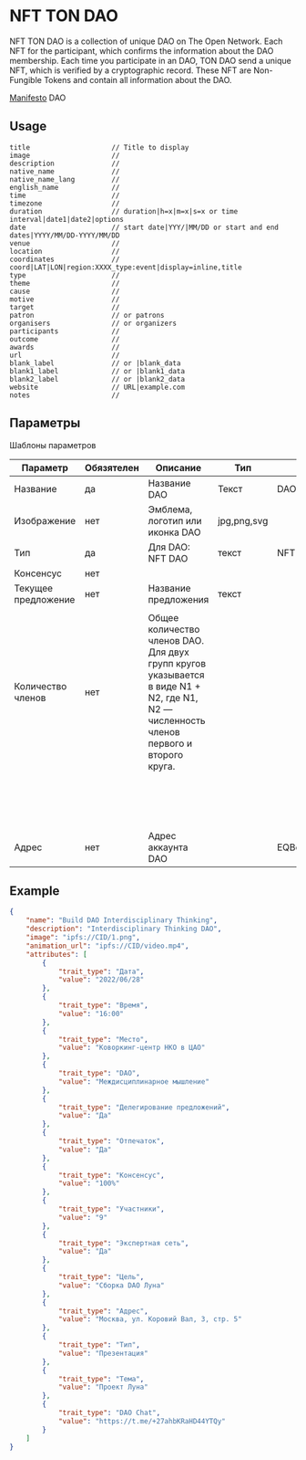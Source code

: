 # NFT TON DAO
NFT TON DAO is a collection of unique DAO on The Open Network. Each NFT for the participant, which confirms the information about  the DAO membership. Each time you participate in an DAO, TON DAO send a unique NFT, which is verified by a cryptographic record. These NFT are Non-Fungible Tokens and contain all information about the DAO.


[Manifesto](/Manifesto.md) DAO

## Usage
```
title                    // Title to display
image                    // 
description              // 
native_name              // 
native_name_lang         // 
english_name             // 
time                     // 
timezone                 // 
duration                 // duration|h=x|m=x|s=x or time interval|date1|date2|options
date                     // start date|YYY/|MM/DD or start and end dates|YYYY/MM/DD-YYYY/MM/DD
venue                    // 
location                 // 
coordinates              // coord|LAT|LON|region:XXXX_type:event|display=inline,title
type                     // 
theme                    // 
cause                    // 
motive                   // 
target                   // 
patron                   // or patrons
organisers               // or organizers
participants             // 
outcome                  // 
awards                   // 
url                      // 
blank_label              // or |blank_data
blank1_label             // or |blank1_data
blank2_label             // or |blank2_data
website                  // URL|example.com
notes                    // 
```
## Параметры
Шаблоны параметров

|Параметр|Обязятелен |Описание | Тип |Пример |
|-|-|-|-|-|
|Название|да|Название DAO|Текст|DAO NFT|
|Изображение|нет|Эмблема, логотип или иконка DAO|jpg,png,svg|
|Тип|да|Для DAO: NFT DAO|текст|NFT DAO|
|Консенсус|нет||||
|Текущее предложение|нет|Название предложения|текст||
||||||
|Количество членов|нет|Общее количество членов DAO. Для двух групп кругов указывается в виде N1 + N2, где N1, N2 — численность членов первого и второго круга.|||
||||||
||||||
||||||
||||||
||||||
||||||
||||||
||||||
||||||
||||||
||||||
||||||
||||||
||||||
||||||
||||||
|Адрес|нет|Адрес аккаунта DAO||EQBondcvD2_aOFADXSWJHs4ZazQDuEl9_wNvGGPxI8hGuOFU|

## Example

```json
{
    "name": "Build DAO Interdisciplinary Thinking",
    "description": "Interdisciplinary Thinking DAO",
    "image": "ipfs://CID/1.png",
    "animation_url": "ipfs://CID/video.mp4",
    "attributes": [
        {
            "trait_type": "Дата",
            "value": "2022/06/28"
        },
        {
            "trait_type": "Время",
            "value": "16:00"
        },
        {
            "trait_type": "Место",
            "value": "Коворкинг-центр НКО в ЦАО"
        },
        {
            "trait_type": "DAO",
            "value": "Междисциплинарное мышление"
        },
        {
            "trait_type": "Делегирование предложений",
            "value": "Да"
        },
        {
            "trait_type": "Отпечаток",
            "value": "Да"
        },
        {
            "trait_type": "Конcенсус",
            "value": "100%"
        },
        {
            "trait_type": "Участники",
            "value": "9"
        },
        {
            "trait_type": "Экспертная сеть",
            "value": "Да"
        },
        {
            "trait_type": "Цель",
            "value": "Сборка DAO Луна"
        },
        {
            "trait_type": "Адрес",
            "value": "Москва, ул. Коровий Вал, 3, стр. 5"
        },
        {
            "trait_type": "Тип",
            "value": "Презентация"
        },
        {
            "trait_type": "Тема",
            "value": "Проект Луна"
        },
        {
            "trait_type": "DAO Chat",
            "value": "https://t.me/+27ahbKRaHD44YTQy"
        }
    ]
}
```
